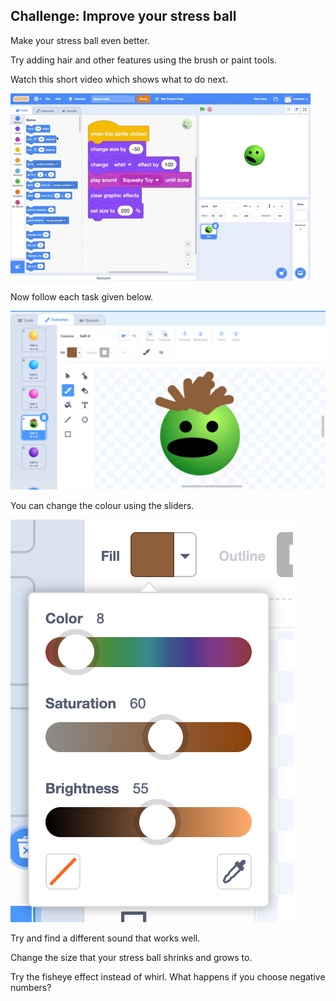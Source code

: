 ## Challenge: Improve your stress ball
Make your stress ball even better. 

Try adding hair and other features using the brush or paint tools.

Watch this short video which shows what to do next.

![screenshot](images/balls-step7.gif) 

Now follow each task given below.

![screenshot](images/balls-brush-paint.png)

You can change the colour using the sliders. 

![screenshot](images/balls-color-sliders.png)

Try and find a different sound that works well. 

Change the size that your stress ball shrinks and grows to.

Try the fisheye effect instead of whirl. What happens if you choose negative numbers?

